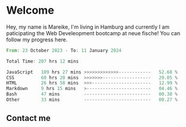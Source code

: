 # Welcome

Hey, my name is Mareike, I'm living in Hamburg and currently I am paticipating the Web Develeopment bootcamp at neue fische!
You can follow my progress here.

<!--START_SECTION:waka-->

```rust
From: 23 October 2023 - To: 11 January 2024

Total Time: 207 hrs 12 mins

JavaScript   109 hrs 27 mins >>>>>>>>>>>>>------------   52.68 %
CSS          60 hrs 20 mins  >>>>>>>------------------   29.05 %
HTML         26 hrs 58 mins  >>>----------------------   12.99 %
Markdown     9 hrs 15 mins   >------------------------   04.46 %
Bash         47 mins         -------------------------   00.38 %
Other        33 mins         -------------------------   00.27 %
```

<!--END_SECTION:waka-->

## Contact me



